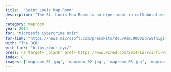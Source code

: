 ```yaml
---
title:  "Saint Louis Map Room"
description: "The St. Louis Map Room is an experiment in collaborative mapping as a source of community engagement. It realizes an intersection of humanities, technology, and social justice, puts the narrative in the hands of the people, and creates a safe space for open and honest discussion.<br><br>A vacant school’s gymnasium in St. Louis provided a forum for this exploration. In it, over the course of a month, 29 groups came in to make 100 square foot maps of their neighborhoods and communities. They were aided by robots and projection, but primarily drew huge maps by hand speak to their lived experience of their city.<br><br>Community groups mapped hand-collected bicycle traffic data, community gardens, churches, magnet schools, and food banks. Groups of students mapped their schools, how they got there, and where it was or wasn’t safe. If mapping is a source of power, each mapper claimed some of it by making maps of their community that reflected them as they are, or that communicated what they’d like them to be.<br><br>Once a map was drawn, we projected onto it civic data collected from St. Louis: everything from bus lines to poverty levels to historical red-lining maps. Normally these data are difficult, if not impossible, to access without deep technical knowhow. The mappers were surprised to see their experiences confirmed - or challenged - by data that were invisible to them before. And when they perused the maps that other groups had done before them, they got to experience their city through the eyes of their neighbors.<br><br>At the close of the project, Mayor Francis Slay proclaimed April 11th “St Louis Map Day”. Based on the success of the St. Louis model, the Map Room has plans to travel to five additional cities over the coming years - it’s a model that can be replicated by communities everywhere so that mapmaking can be a communal, human act.
"
category: maproom
year: 2014
for: "Microsoft Cybercrime Unit"
for-link: "https://news.microsoft.com/presskits/dcu/#sm.00000b7w8fnigif79rsp9bqb4m5p1"
with: "The OCR"
with-link: "https://ocr.nyc/"
press: <a target='_blank' href='https://www.wired.com/2014/12/sci-fi-worthy-interface-tracking-criminal-botnets/'>Wired</a>
index: 8
images: ['maproom_01.jpg', 'maproom_02.jpg', 'maproom_03.jpg', 'maproom_04.jpg']
---
```

